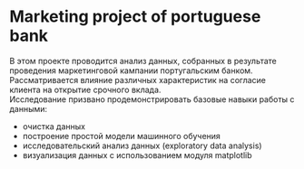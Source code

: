 # Marketing project of portuguese bank
В этом проекте проводится анализ данных, собранных в результате проведения маркетинговой кампании португальским банком. Рассматривается влияние различных характеристик на согласие клиента на открытие срочного вклада.  
Исследование призвано продемонстрировать базовые навыки работы с данными:
* очистка данных
* построение простой модели машинного обучения
* исследовательский анализ данных (exploratory data analysis)
* визуализация данных с использованием модуля matplotlib
